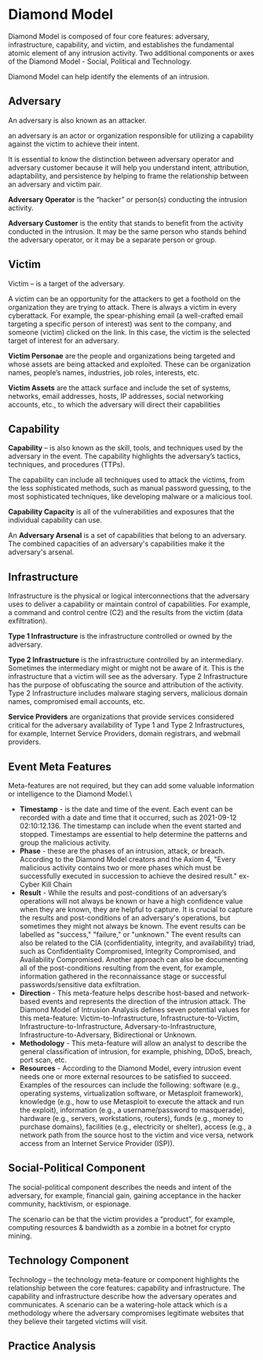 # Diamond Model

Diamond Model is composed of four core features: adversary, infrastructure, capability, and victim, and establishes the fundamental atomic element of any intrusion activity. Two additional components or axes of the Diamond Model - Social, Political and Technology.

Diamond Model can help identify the elements of an intrusion.

## Adversary

An adversary is also known as an attacker.

an adversary is an actor or organization responsible for utilizing a capability against the victim to achieve their intent.

It is essential to know the distinction between adversary operator and adversary customer because it will help you understand intent, attribution, adaptability, and persistence by helping to frame the relationship between an adversary and victim pair.

**Adversary Operator** is the “hacker” or person(s) conducting the intrusion activity.

**Adversary Customer** is the entity that stands to benefit from the activity conducted in the intrusion. It may be the same person who stands behind the adversary operator, or it may be a separate person or group.

## Victim

Victim – is a target of the adversary.

A victim can be an opportunity for the attackers to get a foothold on the organization they are trying to attack. There is always a victim in every cyberattack. For example, the spear-phishing email (a well-crafted email targeting a specific person of interest) was sent to the company, and someone (victim) clicked on the link. In this case, the victim is the selected target of interest for an adversary.&#x20;

**Victim Personae** are the people and organizations being targeted and whose assets are being attacked and exploited. These can be organization names, people’s names, industries, job roles, interests, etc.

**Victim Assets** are the attack surface and include the set of systems, networks, email addresses, hosts, IP addresses, social networking accounts, etc., to which the adversary will direct their capabilities

## Capability

**Capability** – is also known as the skill, tools, and techniques used by the adversary in the event. The capability highlights the adversary’s tactics, techniques, and procedures (TTPs).

The capability can include all techniques used to attack the victims, from the less sophisticated methods, such as manual password guessing, to the most sophisticated techniques, like developing malware or a malicious tool.

**Capability Capacity** is all of the vulnerabilities and exposures that the individual capability can use.

An **Adversary Arsenal** is a set of capabilities that belong to an adversary. The combined capacities of an adversary's capabilities make it the adversary's arsenal.

## Infrastructure

Infrastructure is the physical or logical interconnections that the adversary uses to deliver a capability or maintain control of capabilities. For example, a command and control centre (C2) and the results from the victim (data exfiltration).

**Type 1 Infrastructure** is the infrastructure controlled or owned by the adversary.

**Type 2 Infrastructure** is the infrastructure controlled by an intermediary. Sometimes the intermediary might or might not be aware of it. This is the infrastructure that a victim will see as the adversary. Type 2 Infrastructure has the purpose of obfuscating the source and attribution of the activity. Type 2 Infrastructure includes malware staging servers, malicious domain names, compromised email accounts, etc.

**Service Providers** are organizations that provide services considered critical for the adversary availability of Type 1 and Type 2 Infrastructures, for example, Internet Service Providers, domain registrars, and webmail providers.

## Event Meta Features

&#x20;Meta-features are not required, but they can add some valuable information or intelligence to the Diamond Model.\


* **Timestamp** - is the date and time of the event. Each event can be recorded with a date and time that it occurred, such as 2021-09-12 02:10:12.136. The timestamp can include when the event started and stopped. Timestamps are essential to help determine the patterns and group the malicious activity.&#x20;
* **Phase** - these are the phases of an intrusion, attack, or breach. According to the Diamond Model creators and the Axiom 4, "Every malicious activity contains two or more phases which must be successfully executed in succession to achieve the desired result." ex- Cyber Kill Chain
* **Result** - While the results and post-conditions of an adversary’s operations will not always be known or have a high confidence value when they are known, they are helpful to capture. It is crucial to capture the results and post-conditions of an adversary's operations, but sometimes they might not always be known. The event results can be labelled as "success," "failure," or "unknown." The event results can also be related to the CIA (confidentiality, integrity, and availability) triad, such as Confidentiality Compromised, Integrity Compromised, and Availability Compromised. Another approach can also be documenting all of the post-conditions resulting from the event, for example, information gathered in the reconnaissance stage or successful passwords/sensitive data exfiltration.
* **Direction** - This meta-feature helps describe host-based and network-based events and represents the direction of the intrusion attack. The Diamond Model of Intrusion Analysis defines seven potential values for this meta-feature: Victim-to-Infrastructure, Infrastructure-to-Victim, Infrastructure-to-Infrastructure, Adversary-to-Infrastructure, Infrastructure-to-Adversary, Bidirectional or Unknown.
* **Methodology** - This meta-feature will allow an analyst to describe the general classification of intrusion, for example, phishing, DDoS, breach, port scan, etc.&#x20;
* **Resources** - According to the Diamond Model, every intrusion event needs one or more external resources to be satisfied to succeed. Examples of the resources can include the following: software (e.g., operating systems, virtualization software, or Metasploit framework), knowledge (e.g., how to use Metasploit to execute the attack and run the exploit), information (e.g., a username/password to masquerade), hardware (e.g., servers, workstations, routers), funds (e.g., money to purchase domains), facilities (e.g., electricity or shelter), access (e.g., a network path from the source host to the victim and vice versa, network access from an Internet Service Provider (ISP)).

## Social-Political Component

The social-political component describes the needs and intent of the adversary, for example, financial gain, gaining acceptance in the hacker community, hacktivism, or espionage.

The scenario can be that the victim provides a “product”, for example, computing resources & bandwidth as a zombie in a botnet for crypto mining.

## Technology Component

Technology – the technology meta-feature or component highlights the relationship between the core features: capability and infrastructure. The capability and infrastructure describe how the adversary operates and communicates. A scenario can be a watering-hole attack which is a methodology where the adversary compromises legitimate websites that they believe their targeted victims will visit.

## Practice Analysis



